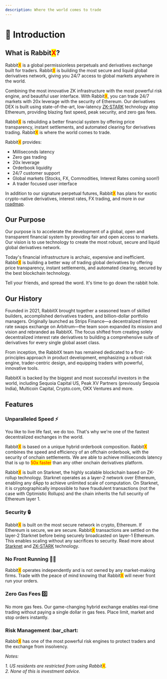 ```yaml
---
description: Where the world comes to trade
---
```


# 👋 Introduction

## What is Rabbit<mark style="color:red;">X</mark>?

Rabbit<mark style="color:red;">X</mark> is a global permissionless perpetuals and derivatives exchange built for traders. Rabbit<mark style="color:red;">X</mark> is building the most secure and liquid global derivatives network, giving you 24/7 access to global markets anywhere in the world.

Combining the most innovative ZK infrastructure with the most powerful risk engine, and beautiful user interface. With Rabbit<mark style="color:red;">X</mark>, you can trade 24/7 markets with 20x leverage with the security of Ethereum. Our derivatives DEX is built using state-of-the-art, low-latency [ZK-STARK](https://starkware.co/stark/) technology atop Ethereum, providing blazing fast speed, peak security, and zero gas fees.&#x20;

Rabbit<mark style="color:red;">X</mark> is rebuilding a better financial system by offering price transparency, instant settlements, and automated clearing for derivatives trading. Rabbit<mark style="color:red;">X</mark> is where the world comes to trade.

Rabbit<mark style="color:red;">X</mark> provides:

* Milliseconds latency
* Zero gas trading
* 20x leverage
* Orderbook liquidity
* 24/7 customer support
* Global markets (Stocks, FX, Commodities, Interest Rates coming soon!)
* A trader focused user interface

In addition to our signature perpetual futures, Rabbit<mark style="color:red;">X</mark> has plans for exotic crypto-native derivatives, interest rates, FX trading, and more in our [roadmap](roadmap.md).

## Our Purpose

Our purpose is to accelerate the development of a global, open and transparent financial system by providing fair and open access to markets. Our vision is to use technology to create the most robust, secure and liquid global derivatives network.

Today's financial infrastructure is archaic, expensive and inefficient. Rabbit<mark style="color:red;">X</mark> is building a better way of trading global derivatives by offering price transparency, instant settlements, and automated clearing, secured by the best blockchain technology.&#x20;

Tell your friends, and spread the word. It's time to go down the rabbit hole.

## Our History

Founded in 2021, RabbitX brought together a seasoned team of skilled builders, accomplished derivatives traders, and billion-dollar portfolio managers. Originally launched as Strips Finance—a decentralized interest rate swaps exchange on Arbitrum—the team soon expanded its mission and vision and rebranded as RabbitX. The focus shifted from creating solely decentralized interest rate derivatives to building a comprehensive suite of derivatives for every single global asset class.&#x20;

From inception, the RabbitX team has remained dedicated to a first-principles approach in product development, emphasizing a robust risk engine, trader-centric design, and equipping traders with powerful, innovative tools.

RabbitX is backed by the biggest and most successful investors in the world, including Sequoia Capital US, Peak XV Partners (previously Sequoia India), Multicoin Capital, Crypto.com, OKX Ventures and more.

## Features

### Unparalleled Speed ⚡

You like to live life fast, we do too. That's why we're one of the fastest decentralized exchanges in the world.

Rabbit<mark style="color:red;">X</mark> is based on a unique hybrid orderbook composition. Rabbit<mark style="color:red;">X</mark> combines the speed and efficiency of an offchain orderbook, with the security of onchain settlements. We are able to achieve milliseconds latency that is up to <mark style="color:red;">50x faster</mark> than any other onchain derivatives platform.&#x20;

Rabbit<mark style="color:red;">X</mark> is built on Starknet, the highly scalable blockchain based on ZK-rollup technology. Starknet operates as a layer-2 network over Ethereum, enabling any dApp to achieve unlimited scale of computation. On Starknet, it is cryptographically impossible to have fraudulent transactions (not the case with Optimistic Rollups) and the chain inherits the full security of Ethereum layer 1.

### Security 🔒

Rabbit<mark style="color:red;">X</mark> is built on the most secure network in crypto, Ethereum. If Ethereum is secure, we are secure. Rabbit<mark style="color:red;">X</mark> transactions are settled on the layer-2 Starknet before being securely broadcasted on layer-1 Ethereum. This enables scaling without any sacrifices to security. Read more about [Starknet](https://starkware.co/starknet/) and [ZK-STARK](https://starkware.co/stark/) technology.&#x20;

### No Front Running 🏃‍♂️

Rabbit<mark style="color:red;">X</mark> operates independently and is not owned by any market-making firms. Trade with the peace of mind knowing that Rabbit<mark style="color:red;">X</mark> will never front run your orders.&#x20;

### Zero Gas Fees 0️⃣

No more gas fees. Our game-changing hybrid exchange enables real-time trading without paying a single dollar in gas fees. Place limit, market and stop orders instantly.&#x20;

### Risk Management :bar\_chart:

Rabbit<mark style="color:red;">X</mark> has one of the most powerful risk engines to protect traders and the exchange from insolvency.

_Notes:_

_1. US residents are restricted from using Rabbit<mark style="color:red;">X</mark>._\
_2. None of this is investment advice._
